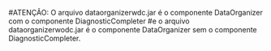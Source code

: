 #ATENÇÃO: O arquivo dataorganizerwdc.jar é o componente DataOrganizer com o componente DiagnosticCompleter
#e o arquivo dataorganizerwodc.jar é o componente DataOrganizer sem o componente DiagnosticCompleter.
